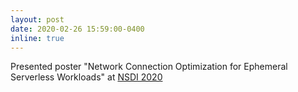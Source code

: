```yaml
---
layout: post
date: 2020-02-26 15:59:00-0400
inline: true
---
```


Presented poster "Network Connection Optimization for Ephemeral Serverless Workloads" <a href="{{ 'nsdi2020_poster.pdf' | prepend: 'assets/pdf/' | relative_url}}" target="_blank" rel="noopener noreferrer"><i class="fas fa-file-pdf"></i></a> at [NSDI 2020](https://www.usenix.org/conference/nsdi20)
